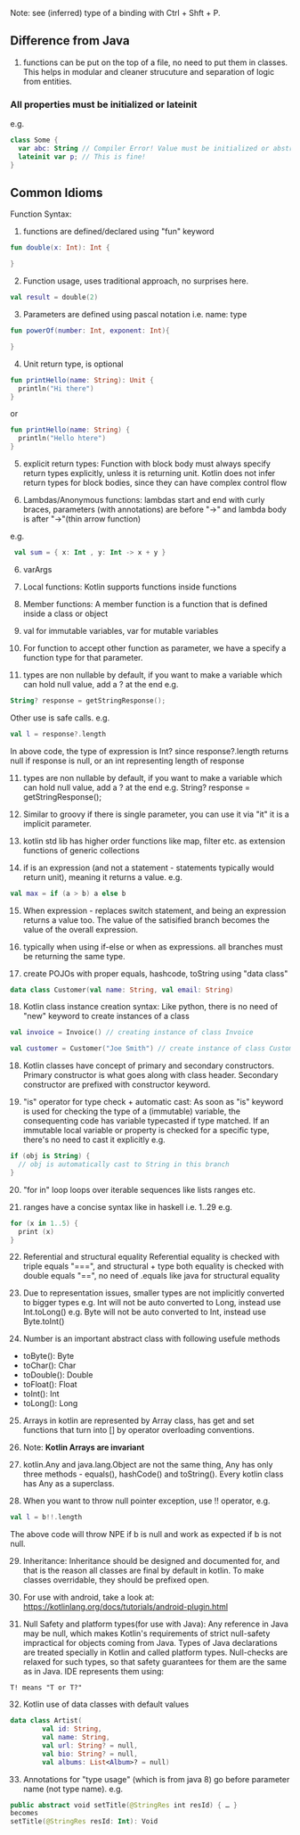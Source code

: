 Note: see (inferred) type of a binding with Ctrl + Shft + P.

## Difference from Java

1. functions can be put on the top of a file, no need to put them in classes. This helps in modular and cleaner strucuture and separation of logic from entities.


### All properties must be initialized or lateinit

e.g.
```kotlin
class Some {
  var abc: String // Compiler Error! Value must be initialized or abstractk
  lateinit var p; // This is fine!
}
```

## Common Idioms

Function Syntax:

1. functions are defined/declared using "fun" keyword
``` kt
fun double(x: Int): Int {

}
```

2. Function usage, uses traditional approach, no surprises here.
``` kt
val result = double(2)
```

3. Parameters are defined using pascal notation i.e. name: type
``` kt
fun powerOf(number: Int, exponent: Int){

}
```

4. Unit return type, is optional
``` kt
fun printHello(name: String): Unit {
  println("Hi there")
}
```

or

``` kt
fun printHello(name: String) {
  println("Hello htere")
}
```


5. explicit return types: Function with block body
must always specify return types explicitly, unless it is returning
unit. Kotlin does not infer return types for block bodies, since
they can have complex control flow

5. Lambdas/Anonymous functions:
 lambdas start and end with curly braces, 
 parameters (with annotations) are before "->" and 
 lambda body is after "->"(thin arrow function)

 e.g.
 ``` kt
  val sum = { x: Int , y: Int -> x + y }
 ```


6. varArgs

7. Local functions: Kotlin supports functions inside functions

8. Member functions: A member function is a function that is defined
inside a class or object

9. val for immutable variables, var for mutable variables

10. For function to accept other function as parameter, we
have a specify a function type for that parameter.

11. types are non nullable by default, if you want to make a variable
which can hold null value, add a ? at the end
e.g. 
```kt
String? response = getStringResponse();
```
Other use is safe calls.
e.g.
```kt
val l = response?.length
```
In above code, the type of expression is Int? since response?.length 
returns null if response is null, or an int representing length of response

11. types are non nullable by default, if you want to make a variable
which can hold null value, add a ? at the end
e.g. String? response = getStringResponse();

12. Similar to groovy if there is single parameter, you can use it
via "it" it is a implicit parameter.

13. kotlin std lib has higher order functions like map, filter etc.
as extension functions of generic collections

14. if is an expression (and not a statement - statements typically would return unit), meaning it returns a value.
e.g.
``` kt
val max = if (a > b) a else b
```

15. When expression - replaces switch statement, and being an expression returns a value too. The value of the satisified branch becomes the value of the overall expression. 

16. typically when using if-else or when as expressions. all branches must be returning the same type.

17. create POJOs with proper equals, hashcode, toString using "data class"
``` kt
data class Customer(val name: String, val email: String)
```

18. Kotlin class instance creation syntax:
Like python, there is no need of "new" keyword to create instances of a class
``` kt
val invoice = Invoice() // creating instance of class Invoice

val customer = Customer("Joe Smith") // create instance of class Customer
```

18. Kotlin classes have concept of primary and secondary constructors.
Primary constructor is what goes along with class header.
Secondary constructor are prefixed with constructor keyword. 

19. "is" operator for type check + automatic cast:
As soon as "is" keyword is used for checking the type of a (immutable) variable,
the consequenting code has variable typecasted if type matched.
 If an immutable local variable or property is checked for a specific type, there's no need to cast it explicitly
e.g.
``` kt
if (obj is String) {
  // obj is automatically cast to String in this branch
}
```

20. "for in" loop loops over iterable sequences like lists ranges etc.

21. ranges have a concise syntax like in haskell i.e. 1..29
e.g.
``` kt
for (x in 1..5) {
  print (x)
}
```

22. Referential and structural equality
Referential equality is checked with triple equals "===",
and structural + type both equality is checked with double equals "==", 
no need of .equals like java for structural equality

23. Due to representation issues, smaller types are not implicitly converted to bigger types
e.g. Int will not be auto converted to Long, instead use Int.toLong()
e.g. Byte will not be auto converted to Int, instead use Byte.toInt()

24. Number is an important abstract class with following usefule methods
- toByte(): Byte
- toChar(): Char
- toDouble(): Double
- toFloat(): Float
- toInt(): Int
- toLong(): Long

25. Arrays in kotlin are represented by Array class, has get and set functions that turn into [] by operator overloading conventions.

26. Note: **Kotlin Arrays are invariant**

27. kotlin.Any and java.lang.Object are not the same thing, Any has only three methods - equals(), hashCode() and toString(). Every kotlin class has Any as a superclass.

28. When you want to throw null pointer exception, use !! operator, e.g.
```kt
val l = b!!.length
```
The above code will throw NPE if b is null and work as expected if b is not null.

29. Inheritance:
Inheritance should be designed and documented for, and that is the reason all classes are final by default in kotlin. To make classes overridable, they should be prefixed open.

30. For use with android, take a look at: https://kotlinlang.org/docs/tutorials/android-plugin.html

31. Null Safety and platform types(for use with Java): Any reference in Java may be null, which makes Kotlin's requirements of strict null-safety impractical for objects coming from Java. Types of Java declarations are treated specially in Kotlin and called platform types. Null-checks are relaxed for such types, so that safety guarantees for them are the same as in Java.
IDE represents them using:
```
T! means "T or T?"
``` 

32. Kotlin use of data classes with default values
``` kt
data class Artist(
        val id: String,
        val name: String,
        val url: String? = null,
        val bio: String? = null,
        val albums: List<Album>? = null)
```

33. Annotations for "type usage" (which is from java 8) 
go before parameter name (not type name).
e.g.
```kt
public abstract void setTitle(@StringRes int resId) { … }
becomes
setTitle(@StringRes resId: Int): Void
```

